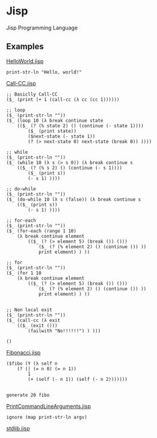 # Jisp
Jisp Programming Language

## Examples

[HelloWorld.jisp](Examples/HelloWorld.jisp)
```
print-str-ln "Hello, world!"
```

[Call-CC.jisp](Examples/Call-CC.jisp)
```
;; Basiclly Call-CC
($_ (print (+ 1 (call-cc (λ cc (cc 1))))))

;; loop
($_ (print-str-ln ""))
($_ (loop 10 (λ break continue state 
	(($_ (? (% state 2) () (continue (- state 1))))
		($_ (print state))
		($next-state (- state 1))
		(? (> next-state 0) next-state (break 0)) ))))
		
;; while
($_ (print-str-ln ""))
($_ (while 10 (λ s (> s 0)) (λ break continue s 
	(($_ (? (% s 2) () (continue (- s 1))))
		($_ (print s))
		(- s 1) ))))
		
;; do-while
($_ (print-str-ln ""))
($_ (do-while 10 (λ s (false)) (λ break continue s 
	(($_ (print s))
		(- s 1) ))))
		
;; for-each
($_ (print-str-ln ""))
($_ (for-each (range 1 10)
	(λ break continue element
		(($_ (? (> element 5) (break ()) ()))
			($_ (? (% element 2) () (continue ()) ))
			print element) ) ))
			
;; for
($_ (print-str-ln ""))
($_ (for 1 10
	(λ break continue element
		(($_ (? (> element 5) (break ()) ()))
			($_ (? (% element 2) () (continue ()) ))
			print element) ) ))


;; Non local exit
($_ (print-str-ln ""))
($_ (call-cc (λ exit 
	(($_ (exit ()))
		(failwith "No!!!!!!") ) )))

()

```

[Fibonacci.jisp](Examples/Fibonacci.jisp)
```
($fibo (Y (λ self n 
    (? (| (= n 0) (= n 1)) 
        1
        (+ (self (- n 1)) (self (- n 2)))))))


generate 20 fibo
```

[PrintCommandLineArguments.jisp](Examples/PrintCommandLineArguments.jisp)
```
ignore (map print-str-ln argv)
```

[stdlib.jisp](Jisp/stdlib.jisp)
